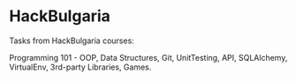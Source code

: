 HackBulgaria
============

Tasks from HackBulgaria courses:

Programming 101 - OOP, Data Structures, Git, UnitTesting, API, SQLAlchemy, VirtualEnv, 3rd-party Libraries, Games.
